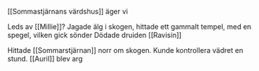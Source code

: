 [[Sommastjärnans värdshus]] äger vi

Leds av [[Millie]]?
Jagade älg i skogen, hittade ett gammalt tempel, med en spegel, vilken gick sönder
Dödade druiden [[Ravisin]]

Hittade [[Sommarstjärnan]] norr om skogen. Kunde kontrollera vädret en stund. [[Auril]] blev arg